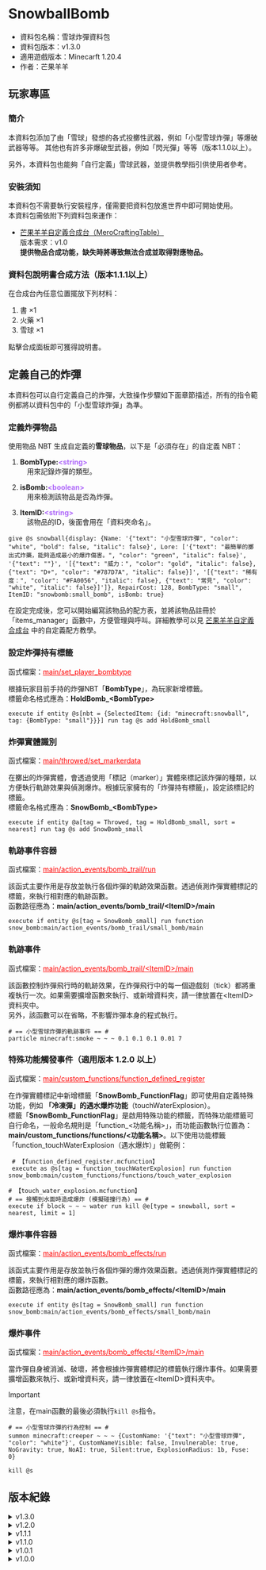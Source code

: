 # SnowballBomb

- 資料包名稱：雪球炸彈資料包
- 資料包版本：v1.3.0
- 適用遊戲版本：Minecarft 1.20.4
- 作者：芒果羊羊

## 玩家專區

### 簡介

 本資料包添加了由「雪球」發想的各式投擲性武器，例如「小型雪球炸彈」等爆破武器等等。
 其他也有許多非爆破型武器，例如「閃光彈」等等（版本1.1.0以上）。<p>
 另外，本資料包也能夠「自行定義」雪球武器，並提供教學指引供使用者參考。

### 安裝須知

 本資料包不需要執行安裝程序，僅需要把資料包放進世界中即可開始使用。<br>
 本資料包需依附下列資料包來運作：

- [芒果羊羊自定義合成台（MeroCraftingTable）](https://github.com/LittleLambMero/MeroCraftingTable)<br>
 版本需求：v1.0<br>
 **提供物品合成功能，缺失時將導致無法合成並取得對應物品。**<p>

### 資料包說明書合成方法（版本1.1.1以上）

 在合成台內任意位置擺放下列材料：<br>

1. 書 ×1
2. 火藥 ×1
3. 雪球 ×1

 點擊合成面板即可獲得說明書。

## 定義自己的炸彈

 本資料包可以自行定義自己的炸彈，大致操作步驟如下面章節描述，所有的指令範例都將以資料包中的「小型雪球炸彈」為準。

### 定義炸彈物品

 使用物品 NBT 生成自定義的**雪球物品**，以下是「必須存在」的自定義 NBT：<br>

1. **BombType:<font color=#AF69FA>&lt;string&gt;</font>**<br>
&emsp;用來記錄炸彈的類型。<p>

2. **isBomb:<font color=#AF69FA>&lt;boolean&gt;</font>**<br>
&emsp;用來檢測該物品是否為炸彈。<p>

3. **ItemID:<font color=#AF69FA>&lt;string&gt;</font>**<br>
&emsp;該物品的ID，後面會用在「資料夾命名」。

 ```mcfunction
 give @s snowball{display: {Name: '{"text": "小型雪球炸彈", "color": "white", "bold": false, "italic": false}', Lore: ['{"text": "最簡單的擲出式炸藥，能夠造成最小的爆炸傷害。", "color": "green", "italic": false}', '{"text": ""}', '[{"text": "威力：", "color": "gold", "italic": false}, {"text": "D+", "color": "#787D7A", "italic": false}]', '[{"text": "稀有度：", "color": "#FA0056", "italic": false}, {"text": "常見", "color": "white", "italic": false}]']}, RepairCost: 128, BombType: "small", ItemID: "snowbomb:small_bomb", isBomb: true}
 ```

 在設定完成後，您可以開始編寫該物品的配方表，並將該物品註冊於「items_manager」函數中，方便管理與呼叫。詳細教學可以見 [芒果羊羊自定義合成台](https://github.com/LittleLambMero/MeroCraftingTable) 中的自定義配方教學。

### 設定炸彈持有標籤

 函式檔案：<font color=red><u>main/set_player_bombtype</u></font><p>

 根據玩家目前手持的炸彈NBT「**BombType**」，為玩家新增標籤。<br>
 標籤命名格式應為：**HoldBomb_&lt;BombType&gt;**

 ```mcfunction
 execute if entity @s[nbt = {SelectedItem: {id: "minecraft:snowball", tag: {BombType: "small"}}}] run tag @s add HoldBomb_small
 ```

### 炸彈實體識別

 函式檔案：<font color=red><u>main/throwed/set_markerdata</u></font><p>

 在擲出的炸彈實體，會透過使用「標記（marker）」實體來標記該炸彈的種類，以方便執行軌跡效果與偵測爆炸。根據玩家擁有的「炸彈持有標籤」，設定該標記的標籤。<br>
 標籤命名格式應為：**SnowBomb_&lt;BombType&gt;**

 ```mcfunction
 execute if entity @a[tag = Throwed, tag = HoldBomb_small, sort = nearest] run tag @s add SnowBomb_small
 ```

### 軌跡事件容器

 函式檔案：<font color=red><u>main/action_events/bomb_trail/run</u></font><p>

 該函式主要作用是存放並執行各個炸彈的軌跡效果函數。透過偵測炸彈實體標記的標籤，來執行相對應的軌跡函數。<br>
 函數路徑應為：**main/action_events/bomb_trail/&lt;ItemID&gt;/main**

 ```mcfunction
 execute if entity @s[tag = SnowBomb_small] run function snow_bomb:main/action_events/bomb_trail/small_bomb/main
 ```

### 軌跡事件

 函式檔案：<font color=red><u>main/action_events/bomb_trail/&lt;ItemID&gt;/main</u></font><p>

 該函數控制炸彈飛行時的軌跡效果，在炸彈飛行中的每一個遊戲刻（tick）都將重複執行一次。如果需要擴增函數來執行、或新增資料夾，請一律放置在&lt;ItemID&gt;資料夾中。<br>
 另外，該函數可以在省略，不影響炸彈本身的程式執行。

 ```mcfunction
 # == 小型雪球炸彈的軌跡事件 == #
 particle minecraft:smoke ~ ~ ~ 0.1 0.1 0.1 0.01 7
 ```

### 特殊功能觸發事件（適用版本 1.2.0 以上）

 函式檔案：<font color=red><u>main/custom_functions/function_defined_register</u></font><p>

 在炸彈實體標記中新增標籤「**SnowBomb_FunctionFlag**」即可使用自定義特殊功能，例如 **「冷凍彈」的遇水爆炸功能**（touchWaterExplosion）。<br>
 標籤「**SnowBomb_FunctionFlag**」是啟用特殊功能的標籤，而特殊功能標籤可自行命名，一般命名規則是「function_&lt;功能名稱&gt;」，而功能函數執行位置為：**main/custom_functions/functions/&lt;功能名稱&gt;**。以下使用功能標籤「function_touchWaterExplosion（遇水爆炸）」做範例：<p>

```mcfunction
 # 【function_defined_register.mcfunction】
 execute as @s[tag = function_touchWaterExplosion] run function snow_bomb:main/custom_functions/functions/touch_water_explosion
```

```mcfunction
# 【touch_water_explosion.mcfunction】
# == 接觸到水面時造成爆炸 (模擬碰撞行為) == #
execute if block ~ ~ ~ water run kill @e[type = snowball, sort = nearest, limit = 1]
```

### 爆炸事件容器

 函式檔案：<font color=red><u>main/action_events/bomb_effects/run</u></font><p>

 該函式主要作用是存放並執行各個炸彈的爆炸效果函數。透過偵測炸彈實體標記的標籤，來執行相對應的爆炸函數。<br>
 函數路徑應為：**main/action_events/bomb_effects/&lt;ItemID&gt;/main**

```mcfunction
execute if entity @s[tag = SnowBomb_small] run function snow_bomb:main/action_events/bomb_effects/small_bomb/main
```

### 爆炸事件

 函式檔案：<font color=red><u>main/action_events/bomb_effects/&lt;ItemID&gt;/main</u></font><p>

 當炸彈自身被消滅、破壞，將會根據炸彈實體標記的標籤執行爆炸事件。如果需要擴增函數來執行、或新增資料夾，請一律放置在&lt;ItemID&gt;資料夾中。<br>
> [!IMPORTANT]
> 注意，在main函數的最後必須執行`kill @s`指令。

```mcfunction
# == 小型雪球炸彈的行為控制 == #
summon minecraft:creeper ~ ~ ~ {CustomName: '{"text": "小型雪球炸彈", "color": "white"}', CustomNameVisible: false, Invulnerable: true, NoGravity: true, NoAI: true, Silent:true, ExplosionRadius: 1b, Fuse: 0}

kill @s
 ```

## 版本紀錄

<details>
    <summary>v1.3.0</summary>

    - 新增 1 種炸彈配方［八寒地獄］

    - 添加 1 個新物品［火藥團］

</details>
<details>
    <summary>v1.2.0</summary>

    - 新增 2 種炸彈配方［冷凍彈｜強力冷凍彈］

    - 為說明書的目錄添加色彩，方便使用者查詢物品

</details>
<details>
    <summary>v1.1.1</summary>

    - 重新設計「落雷信子」的合成配方

    - 新增「資料包專用說明書」，且可以查詢物品配方

</details>
<details>
    <summary>v1.1.0</summary>

    - 新增 3 種炸彈配方［落雷信子｜閃光彈｜毒氣彈］

    - 添加 2 個新物品［銅粉｜引磁銅粉］

</details>
<details>
    <summary>v1.0.1</summary>

    - 調整炸彈的爆炸威力

    - 重新設計「爆裂閃鑽之星」的合成配方

</details>
<details>
    <summary>v1.0.0</summary>

    - 新增 5 種炸彈配方［小型/中型/大型/強力雪球炸彈｜爆裂閃鑽之星］

</details>
